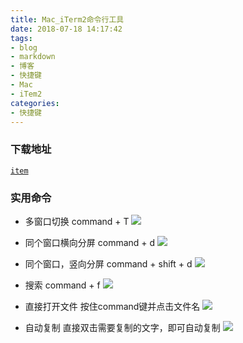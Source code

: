 ```yaml
---
title: Mac_iTerm2命令行工具
date: 2018-07-18 14:17:42
tags:
- blog
- markdown
- 博客 
- 快捷键
- Mac
- iTem2
categories:
- 快捷键
---
```


### 下载地址
[`item`](http://www.iterm2.com)

### 实用命令
- 多窗口切换 command + T
  ![](https://ws2.sinaimg.cn/large/006tNbRwly1fx6h4ezon3j314y0q0gp2.jpg)
<!--more-->
- 同个窗口横向分屏 command + d
  ![](https://ws3.sinaimg.cn/large/006tNbRwly1fx6h58r8goj31fm0oqgrr.jpg)

- 同个窗口，竖向分屏 command + shift + d
  ![](https://ws1.sinaimg.cn/large/006tNbRwly1fx6h5lnpyqj31fm0oqtih.jpg)

- 搜索 command + f
  ![](https://ws2.sinaimg.cn/large/006tNbRwly1fx6h61w74tj315e0mmn6v.jpg)

- 直接打开文件 按住command键并点击文件名
  ![](https://ws4.sinaimg.cn/large/006tNbRwly1fx6h6ker3sj31580mo12h.jpg)

- 自动复制 直接双击需要复制的文字，即可自动复制
  ![](https://ws2.sinaimg.cn/large/006tNbRwly1fx6h6u9oo4j315e0mmk18.jpg)

